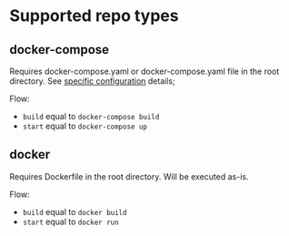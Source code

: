 # Supported repo types

## docker-compose

Requires docker-compose.yaml or docker-compose.yaml file in the root directory.
See [specific configuration](#docker-compose) details;

Flow:

- `build` equal to `docker-compose build`
- `start` equal to `docker-compose up`

## docker

Requires Dockerfile in the root directory. Will be executed as-is.

Flow:

- `build` equal to `docker build`
- `start` equal to `docker run`